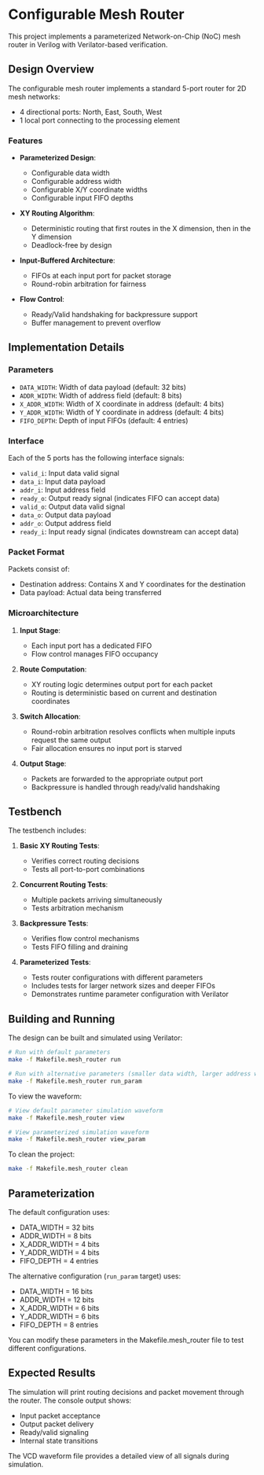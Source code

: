# Configurable Mesh Router

This project implements a parameterized Network-on-Chip (NoC) mesh router in Verilog with Verilator-based verification.

## Design Overview

The configurable mesh router implements a standard 5-port router for 2D mesh networks:
- 4 directional ports: North, East, South, West
- 1 local port connecting to the processing element

### Features

- **Parameterized Design**:
  - Configurable data width
  - Configurable address width
  - Configurable X/Y coordinate widths
  - Configurable input FIFO depths

- **XY Routing Algorithm**:
  - Deterministic routing that first routes in the X dimension, then in the Y dimension
  - Deadlock-free by design

- **Input-Buffered Architecture**:
  - FIFOs at each input port for packet storage
  - Round-robin arbitration for fairness

- **Flow Control**:
  - Ready/Valid handshaking for backpressure support
  - Buffer management to prevent overflow

## Implementation Details

### Parameters

- `DATA_WIDTH`: Width of data payload (default: 32 bits)
- `ADDR_WIDTH`: Width of address field (default: 8 bits)
- `X_ADDR_WIDTH`: Width of X coordinate in address (default: 4 bits)
- `Y_ADDR_WIDTH`: Width of Y coordinate in address (default: 4 bits)
- `FIFO_DEPTH`: Depth of input FIFOs (default: 4 entries)

### Interface

Each of the 5 ports has the following interface signals:
- `valid_i`: Input data valid signal
- `data_i`: Input data payload
- `addr_i`: Input address field
- `ready_o`: Output ready signal (indicates FIFO can accept data)
- `valid_o`: Output data valid signal
- `data_o`: Output data payload
- `addr_o`: Output address field
- `ready_i`: Input ready signal (indicates downstream can accept data)

### Packet Format

Packets consist of:
- Destination address: Contains X and Y coordinates for the destination
- Data payload: Actual data being transferred

### Microarchitecture

1. **Input Stage**:
   - Each input port has a dedicated FIFO
   - Flow control manages FIFO occupancy

2. **Route Computation**:
   - XY routing logic determines output port for each packet
   - Routing is deterministic based on current and destination coordinates

3. **Switch Allocation**:
   - Round-robin arbitration resolves conflicts when multiple inputs request the same output
   - Fair allocation ensures no input port is starved

4. **Output Stage**:
   - Packets are forwarded to the appropriate output port
   - Backpressure is handled through ready/valid handshaking

## Testbench

The testbench includes:

1. **Basic XY Routing Tests**:
   - Verifies correct routing decisions
   - Tests all port-to-port combinations

2. **Concurrent Routing Tests**:
   - Multiple packets arriving simultaneously
   - Tests arbitration mechanism

3. **Backpressure Tests**:
   - Verifies flow control mechanisms
   - Tests FIFO filling and draining

4. **Parameterized Tests**:
   - Tests router configurations with different parameters
   - Includes tests for larger network sizes and deeper FIFOs
   - Demonstrates runtime parameter configuration with Verilator

## Building and Running

The design can be built and simulated using Verilator:

```bash
# Run with default parameters
make -f Makefile.mesh_router run

# Run with alternative parameters (smaller data width, larger address width, deeper FIFOs)
make -f Makefile.mesh_router run_param
```

To view the waveform:

```bash
# View default parameter simulation waveform
make -f Makefile.mesh_router view

# View parameterized simulation waveform
make -f Makefile.mesh_router view_param
```

To clean the project:

```bash
make -f Makefile.mesh_router clean
```

## Parameterization

The default configuration uses:
- DATA_WIDTH = 32 bits
- ADDR_WIDTH = 8 bits
- X_ADDR_WIDTH = 4 bits
- Y_ADDR_WIDTH = 4 bits
- FIFO_DEPTH = 4 entries

The alternative configuration (`run_param` target) uses:
- DATA_WIDTH = 16 bits
- ADDR_WIDTH = 12 bits
- X_ADDR_WIDTH = 6 bits
- Y_ADDR_WIDTH = 6 bits
- FIFO_DEPTH = 8 entries

You can modify these parameters in the Makefile.mesh_router file to test different configurations.

## Expected Results

The simulation will print routing decisions and packet movement through the router. The console output shows:
- Input packet acceptance
- Output packet delivery
- Ready/valid signaling
- Internal state transitions

The VCD waveform file provides a detailed view of all signals during simulation. 